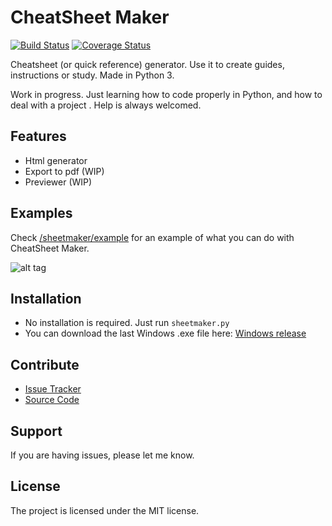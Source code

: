 CheatSheet Maker
================
[![Build Status](https://travis-ci.org/cosme12/cheatsheet-maker.svg?branch=master)](https://travis-ci.org/cosme12/cheatsheet-maker) [![Coverage Status](https://coveralls.io/repos/github/cosme12/cheatsheet-maker/badge.svg?branch=master)](https://coveralls.io/github/cosme12/cheatsheet-maker?branch=master)

Cheatsheet (or quick reference) generator. Use it to create guides, instructions or study. Made in Python 3.

Work in progress. Just learning how to code properly in Python, and how to deal with a project . Help is always welcomed.


Features
--------

- Html generator
- Export to pdf (WIP)
- Previewer (WIP)


Examples
--------

Check [/sheetmaker/example](/sheetmaker/example) for an example of what you can do with CheatSheet Maker.


![alt tag](https://raw.githubusercontent.com/cosme12/cheatsheet-maker/develop/sheetmaker/example/example.png)


Installation
------------

- No installation is required. Just run `sheetmaker.py`
- You can download the last Windows .exe file here: [Windows release](https://github.com/cosme12/cheatsheet-maker/releases)


Contribute
----------

- [Issue Tracker](https://github.com/cosme12/cheatsheet-maker/issues)
- [Source Code](https://github.com/cosme12/cheatsheet-maker)


Support
-------

If you are having issues, please let me know.


License
-------

The project is licensed under the MIT license.

